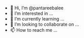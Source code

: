 - 👋 Hi, I’m @pantareebalee
- 👀 I’m interested in ...
- 🌱 I’m currently learning ...
- 💞️ I’m looking to collaborate on ...
- 📫 How to reach me ...

<!---
pantareebalee/pantareebalee is a ✨ special ✨ repository because its `README.md` (this file) appears on your GitHub profile.
You can click the Preview link to take a look at your changes.
--->
